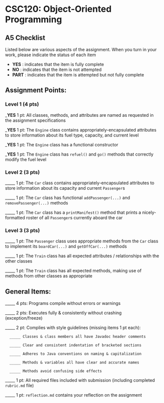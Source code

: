 # CSC120: Object-Oriented Programming
## A5 Checklist

Listed below are various aspects of the assignment.  When you turn in your work, please indicate the status of each item

- **YES** : indicates that the item is fully complete
- **NO** : indicates that the item is not attempted
- **PART** : indicates that the item is attempted but not fully complete


## Assignment Points:

### Level 1 (4 pts)

___YES__ 1 pt: All classes, methods, and attributes are named as requested in the assignment specifications

___YES__ 1 pt: The `Engine` class contains appropriately-encapsulated attributes to store information about its fuel type, capacity, and current level

___YES__ 1 pt: The `Engine` class has a functional constructor

___YES__ 1 pt: The `Engine` class has `refuel()` and `go()` methods that correctly modify the fuel level

### Level 2 (3 pts)

_____ 1 pt: The `Car` class contains appropriately-encapsulated attributes to store information about its capacity and current `Passenger`s

_____ 1 pt: The `Car` class has functional `addPassenger(...)` and `removePassenger(...)` methods

_____ 1 pt: The `Car` class has a `printManifest()` method that prints a nicely-formatted roster of all `Passenger`s currently aboard the car

### Level 3 (3 pts)

_____ 1 pt: The `Passenger` class uses appropriate methods from the `Car` class to implement its `boardCar(...)` and `getOffCar(...)` methods

_____ 1 pt: The `Train` class has all expected attributes / relationships with the other classes

_____ 1 pt: The `Train` class has all expected methods, making use of methods from other classes as appropriate



## General Items:

_____ 4 pts: Programs compile without errors or warnings

_____ 2 pts: Executes fully & consistently without crashing (exception/freeze)

_____ 2 pt: Complies with style guidelines (missing items 1 pt each):

      _____ Classes & class members all have Javadoc header comments

      _____ Clear and consistent indentation of bracketed sections

      _____ Adheres to Java conventions on naming & capitalization

      _____ Methods & variables all have clear and accurate names

      _____ Methods avoid confusing side effects

_____ 1 pt: All required files included with submission (including completed `rubric.md` file)

_____ 1 pt: `reflection.md` contains your reflection on the assignment
